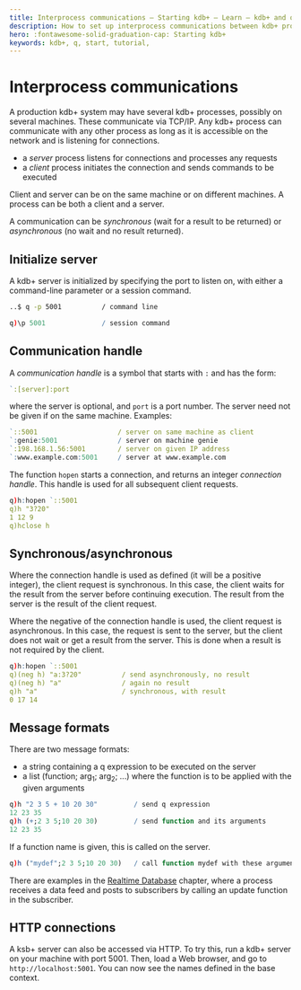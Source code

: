 ```yaml
---
title: Interprocess communications – Starting kdb+ – Learn – kdb+ and q documentation
description: How to set up interprocess communications between kdb+ processes
hero: :fontawesome-solid-graduation-cap: Starting kdb+
keywords: kdb+, q, start, tutorial, 
---
```

# Interprocess communications



A production kdb+ system may have several kdb+ processes, possibly on several machines. These communicate via TCP/IP. Any kdb+ process can communicate with any other process as long as it is accessible on the network and is listening for connections.

-   a _server_ process listens for connections and processes any requests
-   a _client_ process initiates the connection and sends commands to be executed

Client and server can be on the same machine or on different machines. A process can be both a client and a server.

A communication can be _synchronous_ (wait for a result to be returned) or _asynchronous_ (no wait and no result returned).


## Initialize server

A kdb+ server is initialized by specifying the port to listen on, with either a command-line parameter or a session command.

```bash
..$ q -p 5001          / command line
```
```q
q)\p 5001              / session command
```


## Communication handle

A _communication handle_ is a symbol that starts with `:` and has the form:

```q
`:[server]:port
```

where the server is optional, and `port` is a port number. The server need not be given if on the same machine. Examples:

```q
`::5001                    / server on same machine as client
`:genie:5001               / server on machine genie
`:198.168.1.56:5001        / server on given IP address
`:www.example.com:5001     / server at www.example.com
```

The function `hopen` starts a connection, and returns an integer _connection handle_. This handle is used for all subsequent client requests. 

```q
q)h:hopen `::5001
q)h "3?20"
1 12 9
q)hclose h
```


## Synchronous/asynchronous

Where the connection handle is used as defined (it will be a positive integer), the client request is synchronous. In this case, the client waits for the result from the server before continuing execution. The result from the server is the result of the client request.

Where the negative of the connection handle is used, the client request is asynchronous. In this case, the request is sent to the server, but the client does not wait or get a result from the server. This is done when a result is not required by the client.

```q
q)h:hopen `::5001
q)(neg h) "a:3?20"          / send asynchronously, no result
q)(neg h) "a"               / again no result
q)h "a"                     / synchronous, with result
0 17 14
```


## Message formats

There are two message formats:

-   a string containing a q expression to be executed on the server
-   a list (function; arg<sub>1</sub>; arg<sub>2</sub>; ...) where the function is to be applied with the given arguments

```q
q)h "2 3 5 + 10 20 30"         / send q expression
12 23 35
q)h (+;2 3 5;10 20 30)         / send function and its arguments
12 23 35
```

If a function name is given, this is called on the server.

```q
q)h ("mydef";2 3 5;10 20 30)   / call function mydef with these arguments
```

There are examples in the [Realtime Database](tick.md) chapter, where a process receives a data feed and posts to subscribers by calling an update function in the subscriber.


## HTTP connections

A ksb+ server can also be accessed via HTTP. To try this, run a kdb+ server on your machine with port 5001. Then, load a Web browser, and go to `http://localhost:5001`. You can now see the names defined in the base context.
